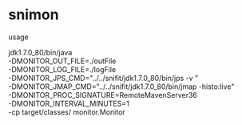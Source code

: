 # snimon

usage

jdk1.7.0_80/bin/java \
 -DMONITOR_OUT_FILE=./outFile \
 -DMONITOR_LOG_FILE=./logFile \
 -DMONITOR_JPS_CMD="../../snifit/jdk1.7.0_80/bin/jps -v " \
 -DMONITOR_JMAP_CMD="../../snifit/jdk1.7.0_80/bin/jmap -histo:live" \
 -DMONITOR_PROC_SIGNATURE=RemoteMavenServer36 \
 -DMONITOR_INTERVAL_MINUTES=1 \
 -cp target/classes/ monitor.Monitor

